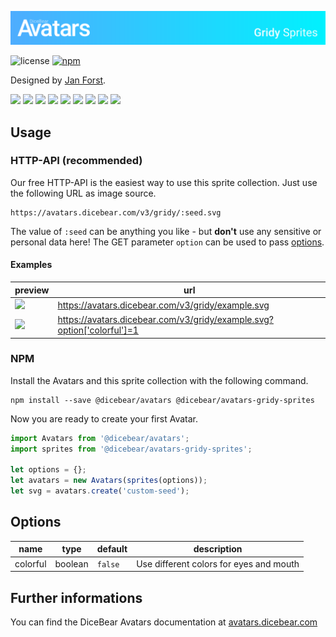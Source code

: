 ![DiceBear Avatars - Gridy Sprite Collection](./banner.svg)

![license](https://img.shields.io/github/license/dicebear/avatars-gridy-sprites.svg)
[![npm](https://img.shields.io/npm/v/@dicebear/avatars-gridy-sprites.svg)](https://www.npmjs.com/package/@dicebear/avatars-gridy-sprites)

Designed by [Jan Forst](https://github.com/darosh/gridy-avatars).

<p>
    <img src="https://avatars.dicebear.com/v3/gridy/1.svg" width="60" />
    <img src="https://avatars.dicebear.com/v3/gridy/2.svg" width="60" />
    <img src="https://avatars.dicebear.com/v3/gridy/3.svg" width="60" />
    <img src="https://avatars.dicebear.com/v3/gridy/4.svg" width="60" />
    <img src="https://avatars.dicebear.com/v3/gridy/5.svg" width="60" />
    <img src="https://avatars.dicebear.com/v3/gridy/6.svg" width="60" />
    <img src="https://avatars.dicebear.com/v3/gridy/7.svg" width="60" />
    <img src="https://avatars.dicebear.com/v3/gridy/8.svg" width="60" />
    <img src="https://avatars.dicebear.com/v3/gridy/9.svg" width="60" />
</p>

## Usage

### HTTP-API (recommended)

Our free HTTP-API is the easiest way to use this sprite collection. Just use the following URL as image source.

    https://avatars.dicebear.com/v3/gridy/:seed.svg

The value of `:seed` can be anything you like - but **don't** use any sensitive or personal data here! The GET parameter
`option` can be used to pass [options](#options).

#### Examples

| preview                                                                                         | url                                                                    |
| ----------------------------------------------------------------------------------------------- | ---------------------------------------------------------------------- |
| <img src="https://avatars.dicebear.com/v3/gridy/example.svg" width="60" />                      | https://avatars.dicebear.com/v3/gridy/example.svg                      |
| <img src="https://avatars.dicebear.com/v3/gridy/example.svg?option['colorful']=1" width="60" /> | https://avatars.dicebear.com/v3/gridy/example.svg?option['colorful']=1 |

### NPM

Install the Avatars and this sprite collection with the following command.

    npm install --save @dicebear/avatars @dicebear/avatars-gridy-sprites

Now you are ready to create your first Avatar.

```js
import Avatars from '@dicebear/avatars';
import sprites from '@dicebear/avatars-gridy-sprites';

let options = {};
let avatars = new Avatars(sprites(options));
let svg = avatars.create('custom-seed');
```

## Options

| name     | type    | default | description                             |
| -------- | ------- | ------- | --------------------------------------- |
| colorful | boolean | `false` | Use different colors for eyes and mouth |

## Further informations

You can find the DiceBear Avatars documentation at [avatars.dicebear.com](https://avatars.dicebear.com)

